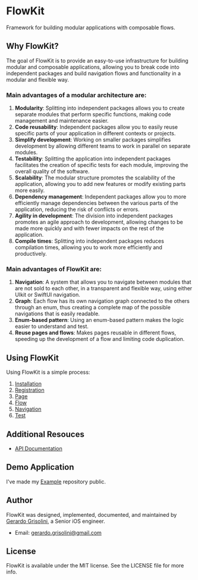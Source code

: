 # FlowKit

Framework for building modular applications with composable flows.


## Why FlowKit?

The goal of FlowKit is to provide an easy-to-use infrastructure for building modular and composable applications, allowing you to break code into independent packages and build navigation flows and functionality in a modular and flexible way.

### Main advantages of a modular architecture are:

1. **Modularity**: Splitting into independent packages allows you to create separate modules that perform specific functions, making code management and maintenance easier.
2. **Code reusability**: Independent packages allow you to easily reuse specific parts of your application in different contexts or projects.
3. **Simplify development**: Working on smaller packages simplifies development by allowing different teams to work in parallel on separate modules.
4. **Testability**: Splitting the application into independent packages facilitates the creation of specific tests for each module, improving the overall quality of the software.
5. **Scalability**: The modular structure promotes the scalability of the application, allowing you to add new features or modify existing parts more easily.
6. **Dependency management**: Independent packages allow you to more efficiently manage dependencies between the various parts of the application, reducing the risk of conflicts or errors.
7. **Agility in development**: The division into independent packages promotes an agile approach to development, allowing changes to be made more quickly and with fewer impacts on the rest of the application.
8. **Compile times**: Splitting into independent packages reduces compilation times, allowing you to work more efficiently and productively.

### Main advantages of FlowKit are:

1. **Navigation**: A system that allows you to navigate between modules that are not sold to each other, in a transparent and flexible way, using either UIkit or SwiftUI navigation.
2. **Graph**: Each flow has its own navigation graph connected to the others through an enum, thus creating a complete map of the possible navigations that is easily readable.
3. **Enum-based pattern**: Using an enum-based pattern makes the logic easier to understand and test.
4. **Reuse pages and flows**: Makes pages reusable in different flows, speeding up the development of a flow and limiting code duplication.


## Using FlowKit

Using FlowKit is a simple process:

1. [Installation](./Documentation/Installation.md)
2. [Registration](./Documentation/Registration.md)
3. [Page](./Documentation/Page.md)
4. [Flow](./Documentation/Flow.md)
5. [Navigation](./Documentation/Navigation.md)
6. [Test](./Documentation/Test.md)


## Additional Resouces

* [API Documentation](https://gerardogrisolini.github.io/FlowKit/documentation/flowkit)


## Demo Application

I've made my [Example](https://github.com/gerardogrisolini/FlowKit-Example) repository public.


## Author

FlowKit was designed, implemented, documented, and maintained by [Gerardo Grisolini](https://www.linkedin.com/in/gerardo-grisolini-b5900248/), a Senior iOS engineer.
* Email: [gerardo.grisolini@gmail.com](mailto:gerardo.grisolini@gmail.com)


## License

FlowKit is available under the MIT license. See the LICENSE file for more info.

